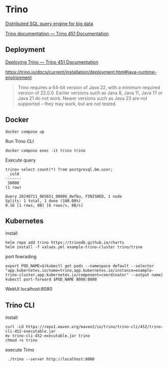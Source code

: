 Trino
====================

[Distributed SQL query engine for big data](https://trino.io/)

[Trino documentation — Trino 451 Documentation](https://trino.io/docs/current/)

## Deployment

[Deploying Trino — Trino 451 Documentation](https://trino.io/docs/current/installation/deployment.html)


https://trino.io/docs/current/installation/deployment.html#java-runtime-environment

> Trino requires a 64-bit version of Java 22, with a minimum required version of 22.0.0. Earlier versions such as Java 8, Java 11, Java 17 or Java 21 do not work. Newer versions such as Java 23 are not supported – they may work, but are not tested.

## Docker

```shell
docker compose up
```

Run Trino CLI

```shell
docker compose exec -it trino trino
```

Execute query

```shell
trino> select count(*) from postgresql.bm.user;
 _col0 
-------
 50000 
(1 row)

Query 20240711_065651_00006_8wfbu, FINISHED, 1 node
Splits: 1 total, 1 done (100.00%)
0.16 [1 rows, 0B] [6 rows/s, 0B/s]
```

## Kubernetes

install

```shell
helm repo add trino https://trinodb.github.io/charts
helm install -f values.yml example-trino-cluster trino/trino
```

port fowrading

```shell
export POD_NAME=$(kubectl get pods --namespace default --selector "app.kubernetes.io/name=trino,app.kubernetes.io/instance=example-trino-cluster,app.kubernetes.io/component=coordinator" --output name)
kubectl port-forward $POD_NAME 8080:8080
```

WebUI localhost:8080

## Trino CLI

install

```shel
curl -LO https://repo1.maven.org/maven2/io/trino/trino-cli/452/trino-cli-452-executable.jar
mv trino-cli-452-executable.jar trino
chmod +x trino
```

execute Trino

```shell
 ./trino --server http://localhost:8080
```
